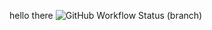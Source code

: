 hello there
![GitHub Workflow Status (branch)](https://img.shields.io/github/actions/workflow/status/JasonS20/uni/pom.yml?branch=master)
